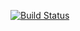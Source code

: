 [![Build Status](https://travis-ci.org/MichaelDedun/job4j_design.svg?branch=master)](https://travis-ci.org/MichaelDedun/job4j_design)